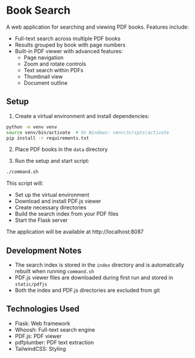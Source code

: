 # Book Search

A web application for searching and viewing PDF books. Features include:

- Full-text search across multiple PDF books
- Results grouped by book with page numbers
- Built-in PDF viewer with advanced features:
  - Page navigation
  - Zoom and rotate controls
  - Text search within PDFs
  - Thumbnail view
  - Document outline

## Setup

1. Create a virtual environment and install dependencies:
```bash
python -m venv venv
source venv/bin/activate  # On Windows: venv\Scripts\activate
pip install -r requirements.txt
```

2. Place PDF books in the `data` directory

3. Run the setup and start script:
```bash
./command.sh
```

This script will:
- Set up the virtual environment
- Download and install PDF.js viewer
- Create necessary directories
- Build the search index from your PDF files
- Start the Flask server

The application will be available at http://localhost:8087

## Development Notes

- The search index is stored in the `index` directory and is automatically rebuilt when running `command.sh`
- PDF.js viewer files are downloaded during first run and stored in `static/pdfjs`
- Both the index and PDF.js directories are excluded from git

## Technologies Used

- Flask: Web framework
- Whoosh: Full-text search engine
- PDF.js: PDF viewer
- pdfplumber: PDF text extraction
- TailwindCSS: Styling 